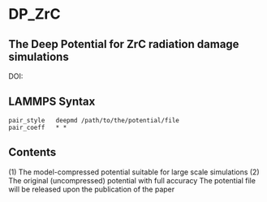 # DP_ZrC
## The Deep Potential for ZrC radiation damage simulations
DOI: 
## LAMMPS Syntax
```
pair_style   deepmd /path/to/the/potential/file
pair_coeff   * *
```
## Contents
(1) The model-compressed potential suitable for large scale simulations
(2) The original (uncompressed) potential with full accuracy
The potential file will be released upon the publication of the paper
